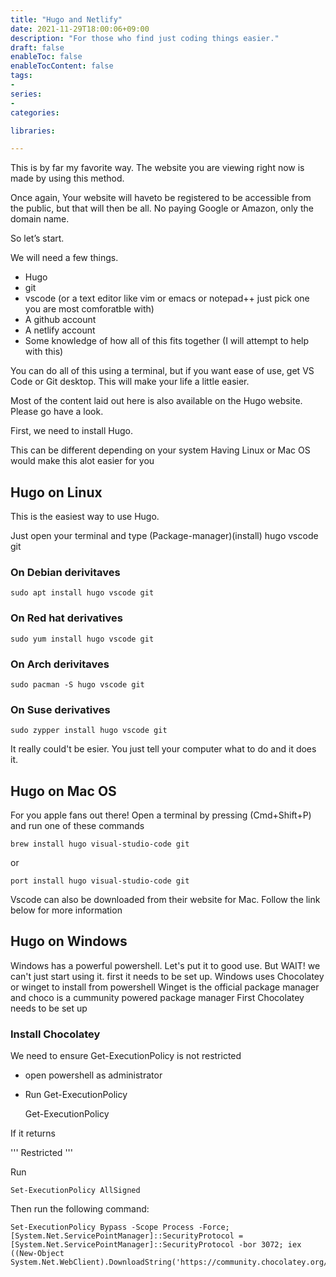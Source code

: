 ```yaml
---
title: "Hugo and Netlify"
date: 2021-11-29T18:00:06+09:00
description: "For those who find just coding things easier."
draft: false
enableToc: false
enableTocContent: false
tags:
-
series:
-
categories:

libraries:

---
```


This is by far my favorite way. The website you are viewing right now is made by using this method.

Once again, Your website will haveto be registered to be accessible from the public, but that will then be all. No paying Google or Amazon, only the domain name.

So let’s start.

We will need a few things.

* Hugo
* git
* vscode (or a text editor like vim or emacs or notepad++ just pick one you are most comforatble with)
* A github account
* A netlify account
* Some knowledge of how all of this fits together (I will attempt to help with this)

You can do all of this using a terminal, but if you want ease of use, get VS Code or Git desktop. This will make your life a little easier.

Most of the content laid out here is also available on the Hugo website. Please go have a look.

First, we need to install Hugo.

This can be different depending on your system
Having Linux or Mac OS would make this alot easier for you

## Hugo on Linux

This is the easiest way to use Hugo.

Just open your terminal and type (Package-manager)(install) hugo vscode git

### On Debian derivitaves

    sudo apt install hugo vscode git

### On Red hat derivatives

    sudo yum install hugo vscode git

### On Arch derivitaves

    sudo pacman -S hugo vscode git

### On Suse derivatives

    sudo zypper install hugo vscode git

It really could't be esier. You just tell your computer what to do and it does it.

## Hugo on Mac OS

For you apple fans out there! Open a terminal by pressing (Cmd+Shift+P) and run one of these commands

    brew install hugo visual-studio-code git

or

    port install hugo visual-studio-code git

Vscode can also be downloaded from their website for Mac. Follow the link below for more information



## Hugo on Windows

Windows has a powerful powershell. Let's put it to good use.
But WAIT! we can't just start using it. first it needs to be set up.
Windows uses Chocolatey or winget to install from powershell
Winget is the official package manager and choco is a cummunity powered package manager
First Chocolatey needs to be set up

### Install Chocolatey

We need to ensure Get-ExecutionPolicy is not restricted

* open powershell as administrator
* Run Get-ExecutionPolicy

    Get-ExecutionPolicy

If it returns

'''
Restricted
'''

Run

    Set-ExecutionPolicy AllSigned 

Then run the following command:


    Set-ExecutionPolicy Bypass -Scope Process -Force; [System.Net.ServicePointManager]::SecurityProtocol = [System.Net.ServicePointManager]::SecurityProtocol -bor 3072; iex ((New-Object System.Net.WebClient).DownloadString('https://community.chocolatey.org/install.ps1'))